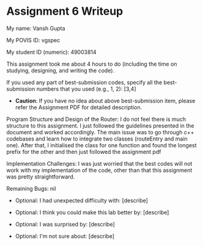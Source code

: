Assignment 6 Writeup
=============

My name: Vansh Gupta

My POVIS ID: vgspec

My student ID (numeric): 49003814

This assignment took me about 4 hours to do (including the time on studying, designing, and writing the code).

If you used any part of best-submission codes, specify all the best-submission numbers that you used (e.g., 1, 2): [3,4]

- **Caution**: If you have no idea about above best-submission item, please refer the Assignment PDF for detailed description.

Program Structure and Design of the Router:
I do not feel there is much structure to this assignment. I just followed the guidelines presented in the document and worked accordingly. The main issue was to go through c++ codebases and learn how to integrate two classes (routeEntry and main one). After that, I initialised the class for one function and found the longest prefix for the other and then just followed the assignment pdf

Implementation Challenges:
I was just worried that the best codes will not work with my implementation of the code, other than that this assignment was pretty straightforward.

Remaining Bugs:
nil

- Optional: I had unexpected difficulty with: [describe]

- Optional: I think you could make this lab better by: [describe]

- Optional: I was surprised by: [describe]

- Optional: I'm not sure about: [describe]
